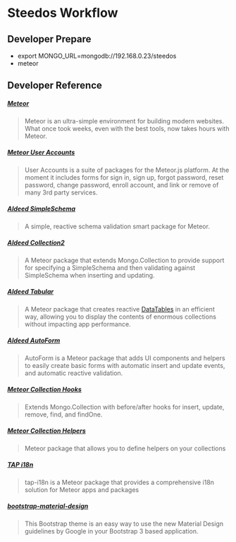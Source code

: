 # Steedos Workflow

## Developer Prepare

* export MONGO_URL=mongodb://192.168.0.23/steedos
* meteor


## Developer Reference

##### [Meteor](http://docs.meteor.com/#/full/)
> Meteor is an ultra-simple environment for building modern websites. What once took weeks, even with the best tools, now takes hours with Meteor.

##### [Meteor User Accounts](https://github.com/meteor-useraccounts/core)
> User Accounts is a suite of packages for the Meteor.js platform. At the moment it includes forms for sign in, sign up, forgot password, reset password, change password, enroll account, and link or remove of many 3rd party services.

##### [Aldeed SimpleSchema](https://github.com/aldeed/meteor-simple-schema)
> A simple, reactive schema validation smart package for Meteor.

##### [Aldeed Collection2](https://github.com/aldeed/meteor-collection2)
> A Meteor package that extends Mongo.Collection to provide support for specifying a SimpleSchema and then validating against SimpleSchema when inserting and updating.

##### [Aldeed Tabular](https://github.com/aldeed/meteor-tabular)
> A Meteor package that creates reactive [DataTables](http://datatables.net/) in an efficient way, allowing you to display the contents of enormous collections without impacting app performance.

##### [Aldeed AutoForm](https://github.com/aldeed/meteor-autoform)
> AutoForm is a Meteor package that adds UI components and helpers to easily create basic forms with automatic insert and update events, and automatic reactive validation. 

##### [Meteor Collection Hooks](https://github.com/matb33/meteor-collection-hooks)
> Extends Mongo.Collection with before/after hooks for insert, update, remove, find, and findOne.

##### [Meteor Collection Helpers](https://github.com/dburles/meteor-collection-helpers)
> Meteor package that allows you to define helpers on your collections

##### [TAP i18n](https://github.com/TAPevents/tap-i18n)
> tap-i18n is a Meteor package that provides a comprehensive i18n solution for Meteor apps and packages

##### [bootstrap-material-design](https://github.com/FezVrasta/bootstrap-material-design)
> This Bootstrap theme is an easy way to use the new Material Design guidelines by Google in your Bootstrap 3 based application.